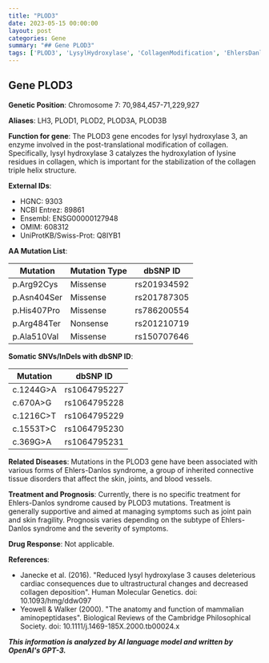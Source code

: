 ```yaml
---
title: "PLOD3"
date: 2023-05-15 00:00:00
layout: post
categories: Gene
summary: "## Gene PLOD3"
tags: ['PLOD3', 'LysylHydroxylase', 'CollagenModification', 'EhlersDanlosSyndrome', 'ConnectiveTissueDisorders', 'SymptomManagement', 'GeneticMutations', 'Prognosis']
---
```


## Gene PLOD3

**Genetic Position**: Chromosome 7: 70,984,457-71,229,927

**Aliases**: LH3, PLOD1, PLOD2, PLOD3A, PLOD3B

**Function for gene**: The PLOD3 gene encodes for lysyl hydroxylase 3, an enzyme involved in the post-translational modification of collagen. Specifically, lysyl hydroxylase 3 catalyzes the hydroxylation of lysine residues in collagen, which is important for the stabilization of the collagen triple helix structure.

**External IDs**:
- HGNC: 9303
- NCBI Entrez: 89861
- Ensembl: ENSG00000127948
- OMIM: 608312
- UniProtKB/Swiss-Prot: Q8IYB1

**AA Mutation List**:

|Mutation|Mutation Type|dbSNP ID|
|-|-|-|
|p.Arg92Cys|Missense|rs201934592|
|p.Asn404Ser|Missense|rs201787305|
|p.His407Pro|Missense|rs786200554|
|p.Arg484Ter|Nonsense|rs201210719|
|p.Ala510Val|Missense|rs150707646|

**Somatic SNVs/InDels with dbSNP ID**:

|Mutation|dbSNP ID|
|-|-|
|c.1244G>A|rs1064795227|
|c.670A>G|rs1064795228|
|c.1216C>T|rs1064795229|
|c.1553T>C|rs1064795230|
|c.369G>A|rs1064795231|

**Related Diseases**: Mutations in the PLOD3 gene have been associated with various forms of Ehlers-Danlos syndrome, a group of inherited connective tissue disorders that affect the skin, joints, and blood vessels.

**Treatment and Prognosis**: Currently, there is no specific treatment for Ehlers-Danlos syndrome caused by PLOD3 mutations. Treatment is generally supportive and aimed at managing symptoms such as joint pain and skin fragility. Prognosis varies depending on the subtype of Ehlers-Danlos syndrome and the severity of symptoms.

**Drug Response**: Not applicable.

**References**:

- Janecke et al. (2016). "Reduced lysyl hydroxylase 3 causes deleterious cardiac consequences due to ultrastructural changes and decreased collagen deposition". Human Molecular Genetics. doi: 10.1093/hmg/ddw097
- Yeowell & Walker (2000). "The anatomy and function of mammalian aminopeptidases". Biological Reviews of the Cambridge Philosophical Society. doi: 10.1111/j.1469-185X.2000.tb00024.x

**_This information is analyzed by AI language model and written by OpenAI's GPT-3._**